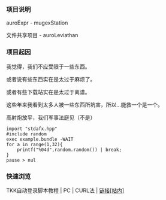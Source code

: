 ### 项目说明

auroExpr - mugexStation

文件共享项目 - auroLeviathan

### 项目起因

我觉得，我们不应受限于一些东西。

或者说有些东西实在是太过于麻烦了。

或者有些下载站实在是太过于离谱。

这些年来我看到太多人被一些东西所坑害，所以...能救一个是一个。

高射炮放平，我们军事法庭见（不是）

```Cjaphobat
import "stdafx.hpp"
#include random
exec example.bundle -WAIT
for a in range(1,32){
    printf("%04d",random.random()) | break;
}
pause > nul
```



### 快速浏览

TKK自动登录脚本教程 | PC | CURL法 | [链接[站内]](.\Guide_AutoTKKC_CamNetworkLog.md)